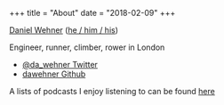 +++
title = "About"
date = "2018-02-09"
+++

<section class="h-card">
  <p>
    <a class="p-name u-url u-uid" href="https://dawehner.github.io/about">Daniel Wehner</a>
    <span>(<a class="u-pronoun" href="https://pronoun.is/he">he / him / his</a>)</span>
  </p>
  <p class="p-note">
    Engineer, <span class="p-category">runner</span>, <span class="p-category">climber</span>, <span class="p-category">rower</span> in <span class="p-locality">London</span>
  </p>
  <ul>
    <li><a class="u-url" rel="me" href="https://mobile.twitter.com/da_wehner">@da_wehner Twitter</a></li>
    <li><a class="u-url" rel="me" href="https://github.com/dawehner">dawehner Github</a></li>
  </ul>
</section>


A lists of podcasts I enjoy listening to can be found [here](/podcasts/build)